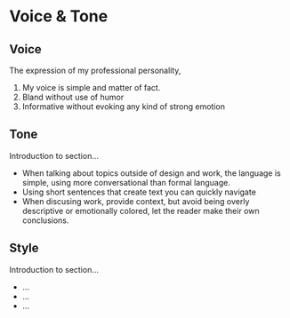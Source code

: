 # Voice & Tone

## Voice

The expression of my professional personality, 

1. My voice is simple and matter of fact.
2. Bland without use of humor
3. Informative without evoking any kind of strong emotion

## Tone

Introduction to section…

- When talking about topics outside of design and work, the language is simple, using more conversational than formal language.
- Using short sentences that create text you can quickly navigate
- When discusing work, provide context, but avoid being overly descriptive or emotionally colored, let the reader make their own conclusions.

## Style

Introduction to section…

<!-- Perhaps include style tips on capitalization of headings (sentence or title case), words to avoid, or general grammar and mechanics dos and don'ts, etc. See https://styleguide.mailchimp.com/grammar-and-mechanics/-->

- …
- …
- … 
